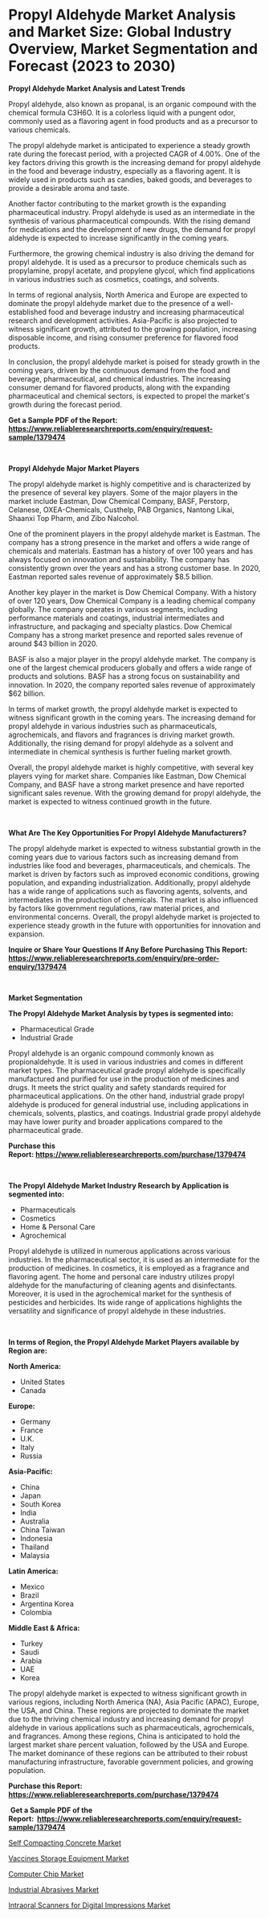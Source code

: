 <p><h1>Propyl Aldehyde Market Analysis and Market Size: Global Industry Overview, Market Segmentation and Forecast (2023 to 2030)</h1></p><p><strong>Propyl Aldehyde Market Analysis and Latest Trends</strong></p>
<p><p>Propyl aldehyde, also known as propanal, is an organic compound with the chemical formula C3H6O. It is a colorless liquid with a pungent odor, commonly used as a flavoring agent in food products and as a precursor to various chemicals.</p><p>The propyl aldehyde market is anticipated to experience a steady growth rate during the forecast period, with a projected CAGR of 4.00%. One of the key factors driving this growth is the increasing demand for propyl aldehyde in the food and beverage industry, especially as a flavoring agent. It is widely used in products such as candies, baked goods, and beverages to provide a desirable aroma and taste.</p><p>Another factor contributing to the market growth is the expanding pharmaceutical industry. Propyl aldehyde is used as an intermediate in the synthesis of various pharmaceutical compounds. With the rising demand for medications and the development of new drugs, the demand for propyl aldehyde is expected to increase significantly in the coming years.</p><p>Furthermore, the growing chemical industry is also driving the demand for propyl aldehyde. It is used as a precursor to produce chemicals such as propylamine, propyl acetate, and propylene glycol, which find applications in various industries such as cosmetics, coatings, and solvents.</p><p>In terms of regional analysis, North America and Europe are expected to dominate the propyl aldehyde market due to the presence of a well-established food and beverage industry and increasing pharmaceutical research and development activities. Asia-Pacific is also projected to witness significant growth, attributed to the growing population, increasing disposable income, and rising consumer preference for flavored food products.</p><p>In conclusion, the propyl aldehyde market is poised for steady growth in the coming years, driven by the continuous demand from the food and beverage, pharmaceutical, and chemical industries. The increasing consumer demand for flavored products, along with the expanding pharmaceutical and chemical sectors, is expected to propel the market's growth during the forecast period.</p></p>
<p><strong>Get a Sample PDF of the Report:&nbsp; <a href="https://www.reliableresearchreports.com/enquiry/request-sample/1379474">https://www.reliableresearchreports.com/enquiry/request-sample/1379474</a></strong></p>
<p>&nbsp;</p>
<p><strong>Propyl Aldehyde Major Market Players</strong></p>
<p><p>The propyl aldehyde market is highly competitive and is characterized by the presence of several key players. Some of the major players in the market include Eastman, Dow Chemical Company, BASF, Perstorp, Celanese, OXEA-Chemicals, Custhelp, PAB Organics, Nantong Likai, Shaanxi Top Pharm, and Zibo Nalcohol.</p><p>One of the prominent players in the propyl aldehyde market is Eastman. The company has a strong presence in the market and offers a wide range of chemicals and materials. Eastman has a history of over 100 years and has always focused on innovation and sustainability. The company has consistently grown over the years and has a strong customer base. In 2020, Eastman reported sales revenue of approximately $8.5 billion.</p><p>Another key player in the market is Dow Chemical Company. With a history of over 120 years, Dow Chemical Company is a leading chemical company globally. The company operates in various segments, including performance materials and coatings, industrial intermediates and infrastructure, and packaging and specialty plastics. Dow Chemical Company has a strong market presence and reported sales revenue of around $43 billion in 2020.</p><p>BASF is also a major player in the propyl aldehyde market. The company is one of the largest chemical producers globally and offers a wide range of products and solutions. BASF has a strong focus on sustainability and innovation. In 2020, the company reported sales revenue of approximately $62 billion.</p><p>In terms of market growth, the propyl aldehyde market is expected to witness significant growth in the coming years. The increasing demand for propyl aldehyde in various industries such as pharmaceuticals, agrochemicals, and flavors and fragrances is driving market growth. Additionally, the rising demand for propyl aldehyde as a solvent and intermediate in chemical synthesis is further fueling market growth.</p><p>Overall, the propyl aldehyde market is highly competitive, with several key players vying for market share. Companies like Eastman, Dow Chemical Company, and BASF have a strong market presence and have reported significant sales revenue. With the growing demand for propyl aldehyde, the market is expected to witness continued growth in the future.</p></p>
<p>&nbsp;</p>
<p><strong>What Are The Key Opportunities For Propyl Aldehyde Manufacturers?</strong></p>
<p><p>The propyl aldehyde market is expected to witness substantial growth in the coming years due to various factors such as increasing demand from industries like food and beverages, pharmaceuticals, and chemicals. The market is driven by factors such as improved economic conditions, growing population, and expanding industrialization. Additionally, propyl aldehyde has a wide range of applications such as flavoring agents, solvents, and intermediates in the production of chemicals. The market is also influenced by factors like government regulations, raw material prices, and environmental concerns. Overall, the propyl aldehyde market is projected to experience steady growth in the future with opportunities for innovation and expansion.</p></p>
<p><strong>Inquire or Share Your Questions If Any Before Purchasing This Report: <a href="https://www.reliableresearchreports.com/enquiry/pre-order-enquiry/1379474">https://www.reliableresearchreports.com/enquiry/pre-order-enquiry/1379474</a></strong></p>
<p>&nbsp;</p>
<p><strong>Market Segmentation</strong></p>
<p><strong>The Propyl Aldehyde Market Analysis by types is segmented into:</strong></p>
<p><ul><li>Pharmaceutical Grade</li><li>Industrial Grade</li></ul></p>
<p><p>Propyl aldehyde is an organic compound commonly known as propionaldehyde. It is used in various industries and comes in different market types. The pharmaceutical grade propyl aldehyde is specifically manufactured and purified for use in the production of medicines and drugs. It meets the strict quality and safety standards required for pharmaceutical applications. On the other hand, industrial grade propyl aldehyde is produced for general industrial use, including applications in chemicals, solvents, plastics, and coatings. Industrial grade propyl aldehyde may have lower purity and broader applications compared to the pharmaceutical grade.</p></p>
<p><strong>Purchase this Report:&nbsp;<a href="https://www.reliableresearchreports.com/purchase/1379474">https://www.reliableresearchreports.com/purchase/1379474</a></strong></p>
<p>&nbsp;</p>
<p><strong>The Propyl Aldehyde Market Industry Research by Application is segmented into:</strong></p>
<p><ul><li>Pharmaceuticals</li><li>Cosmetics</li><li>Home & Personal Care</li><li>Agrochemical</li></ul></p>
<p><p>Propyl aldehyde is utilized in numerous applications across various industries. In the pharmaceutical sector, it is used as an intermediate for the production of medicines. In cosmetics, it is employed as a fragrance and flavoring agent. The home and personal care industry utilizes propyl aldehyde for the manufacturing of cleaning agents and disinfectants. Moreover, it is used in the agrochemical market for the synthesis of pesticides and herbicides. Its wide range of applications highlights the versatility and significance of propyl aldehyde in these industries.</p></p>
<p>&nbsp;</p>
<p><strong>In terms of Region, the Propyl Aldehyde Market Players available by Region are:</strong></p>
<p>
    <p> <strong> North America: </strong>
        <ul>
            <li>United States</li>
            <li>Canada</li>
        </ul>
        </p> 
    <p> <strong> Europe: </strong>
        <ul>
            <li>Germany</li>
            <li>France</li>
            <li>U.K.</li>
            <li>Italy</li>
            <li>Russia</li>
        </ul>
        </p> 
    <p> <strong> Asia-Pacific: </strong>
        <ul>
            <li>China</li>
            <li>Japan</li>
            <li>South Korea</li>
            <li>India</li>
            <li>Australia</li>
            <li>China Taiwan</li>
            <li>Indonesia</li>
            <li>Thailand</li>
            <li>Malaysia</li>
        </ul>
        </p> 
    <p> <strong> Latin America: </strong>
        <ul>
            <li>Mexico</li>
            <li>Brazil</li>
            <li>Argentina Korea</li>
            <li>Colombia</li>
        </ul>
        </p> 
    <p> <strong> Middle East & Africa: </strong>
        <ul>
            <li>Turkey</li>
            <li>Saudi</li>
            <li>Arabia</li>
            <li>UAE</li>
            <li>Korea</li>
        </ul>
    </p>
    </p>
<p><p>The propyl aldehyde market is expected to witness significant growth in various regions, including North America (NA), Asia Pacific (APAC), Europe, the USA, and China. These regions are projected to dominate the market due to the thriving chemical industry and increasing demand for propyl aldehyde in various applications such as pharmaceuticals, agrochemicals, and fragrances. Among these regions, China is anticipated to hold the largest market share percent valuation, followed by the USA and Europe. The market dominance of these regions can be attributed to their robust manufacturing infrastructure, favorable government policies, and growing population.</p></p>
<p><strong>Purchase this Report: <a href="https://www.reliableresearchreports.com/purchase/1379474">https://www.reliableresearchreports.com/purchase/1379474</a></strong></p>
<p>&nbsp;<strong>Get a Sample PDF of the Report:&nbsp;&nbsp;<a href="https://www.reliableresearchreports.com/enquiry/request-sample/1379474">https://www.reliableresearchreports.com/enquiry/request-sample/1379474</a></strong></p>
<p><strong></strong></p>
<p><p><a href="https://github.com/ChiragRP21/Market-Research-Report-List-1/blob/main/self-compacting-concrete-market.md">Self Compacting Concrete Market</a></p><p><a href="https://www.linkedin.com/pulse/vaccines-storage-equipment-market-size-share-global-analysis-xrjwc/">Vaccines Storage Equipment Market</a></p><p><a href="https://medium.com/@akshatreportprime/computer-chip-market-the-key-to-successful-business-strategy-forecast-till-2030-18ae59f6cf1b">Computer Chip Market</a></p><p><a href="https://github.com/Chiragrp22/Market-Research-Report-List-1/blob/main/industrial-abrasives-market.md">Industrial Abrasives Market</a></p><p><a href="https://www.linkedin.com/pulse/intraoral-scanners-digital-impressions-market-size-growth-nxwgc/">Intraoral Scanners for Digital Impressions Market</a></p></p>